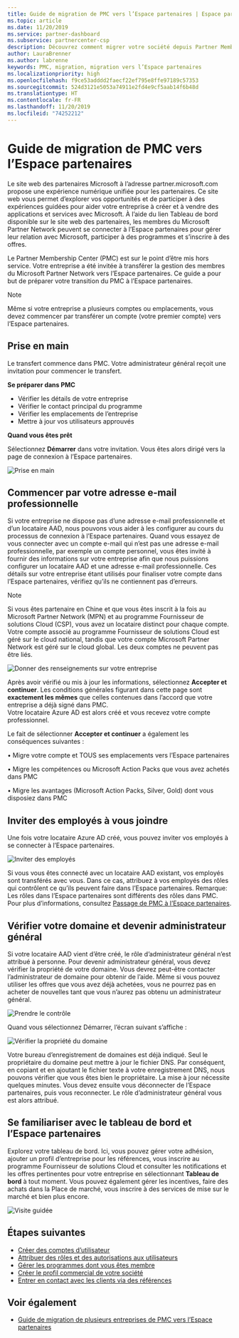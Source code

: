 ```yaml
---
title: Guide de migration de PMC vers l’Espace partenaires | Espace partenaires
ms.topic: article
ms.date: 11/20/2019
ms.service: partner-dashboard
ms.subservice: partnercenter-csp
description: Découvrez comment migrer votre société depuis Partner Membership Center (PMC) vers l’Espace partenaires.
author: LauraBrenner
ms.author: labrenne
keywords: PMC, migration, migration vers l’Espace partenaires
ms.localizationpriority: high
ms.openlocfilehash: f9ce53adddd2faecf22ef795e8ffe97189c57353
ms.sourcegitcommit: 524d3121e5053a74911e2fd4e9cf5aab14f6b48d
ms.translationtype: HT
ms.contentlocale: fr-FR
ms.lasthandoff: 11/20/2019
ms.locfileid: "74252212"
---
```

# <a name="guide-to-migrating-from-pmc-to-partner-center"></a>Guide de migration de PMC vers l’Espace partenaires

Le site web des partenaires Microsoft à l’adresse partner.microsoft.com propose une expérience numérique unifiée pour les partenaires. Ce site web vous permet d’explorer vos opportunités et de participer à des expériences guidées pour aider votre entreprise à créer et à vendre des applications et services avec Microsoft. À l’aide du lien Tableau de bord disponible sur le site web des partenaires, les membres du Microsoft Partner Network peuvent se connecter à l’Espace partenaires pour gérer leur relation avec Microsoft, participer à des programmes et s’inscrire à des offres. 

Le Partner Membership Center (PMC) est sur le point d’être mis hors service. Votre entreprise a été invitée à transférer la gestion des membres du Microsoft Partner Network vers l’Espace partenaires. Ce guide a pour but de préparer votre transition du PMC à l’Espace partenaires.

>[!Note]
>Même si votre entreprise a plusieurs comptes ou emplacements, vous devez commencer par transférer un compte (votre premier compte) vers l’Espace partenaires.

## <a name="get-started"></a>Prise en main

Le transfert commence dans PMC. Votre administrateur général reçoit une invitation pour commencer le transfert. 

**Se préparer dans PMC**
- Vérifier les détails de votre entreprise 
- Vérifier le contact principal du programme 
- Vérifier les emplacements de l’entreprise
- Mettre à jour vos utilisateurs approuvés

**Quand vous êtes prêt**

Sélectionnez **Démarrer** dans votre invitation. Vous êtes alors dirigé vers la page de connexion à l’Espace partenaires.

![Prise en main](images/migration/getstarted.jpg)

## <a name="start-with-your-work-email"></a>Commencer par votre adresse e-mail professionnelle

Si votre entreprise ne dispose pas d’une adresse e-mail professionnelle et d’un locataire AAD, nous pouvons vous aider à les configurer au cours du processus de connexion à l’Espace partenaires. Quand vous essayez de vous connecter avec un compte e-mail qui n’est pas une adresse e-mail professionnelle, par exemple un compte personnel, vous êtes invité à fournir des informations sur votre entreprise afin que nous puissions configurer un locataire AAD et une adresse e-mail professionnelle.
Ces détails sur votre entreprise étant utilisés pour finaliser votre compte dans l’Espace partenaires, vérifiez qu’ils ne contiennent pas d’erreurs.

>[!Note]
>Si vous êtes partenaire en Chine et que vous êtes inscrit à la fois au Microsoft Partner Network (MPN) et au programme Fournisseur de solutions Cloud (CSP), vous avez un locataire distinct pour chaque compte. Votre compte associé au programme Fournisseur de solutions Cloud est géré sur le cloud national, tandis que votre compte Microsoft Partner Network est géré sur le cloud global. Les deux comptes ne peuvent pas être liés.

![Donner des renseignements sur votre entreprise](images/migration/newtellusabout.png)

Après avoir vérifié ou mis à jour les informations, sélectionnez **Accepter et continuer**.
Les conditions générales figurant dans cette page sont **exactement les mêmes** que celles contenues dans l’accord que votre entreprise a déjà signé dans PMC.  
Votre locataire Azure AD est alors créé et vous recevez votre compte professionnel.

Le fait de sélectionner **Accepter et continuer** a également les conséquences suivantes :

•   Migre votre compte et TOUS ses emplacements vers l’Espace partenaires

•   Migre les compétences ou Microsoft Action Packs que vous avez achetés dans PMC

•   Migre les avantages (Microsoft Action Packs, Silver, Gold) dont vous disposiez dans PMC

## <a name="invite-employees-to-join-you"></a>Inviter des employés à vous joindre

Une fois votre locataire Azure AD créé, vous pouvez inviter vos employés à se connecter à l’Espace partenaires.

![Inviter des employés](images/migration/invite.png)


Si vous vous êtes connecté avec un locataire AAD existant, vos employés sont transférés avec vous. Dans ce cas, attribuez à vos employés des rôles qui contrôlent ce qu’ils peuvent faire dans l’Espace partenaires. Remarque: Les rôles dans l’Espace partenaires sont différents des rôles dans PMC. Pour plus d’informations, consultez [Passage de PMC à l’Espace partenaires](move-pmc-pc-map.md).

## <a name="verify-your-domain-and-become-a-global-admin"></a>Vérifier votre domaine et devenir administrateur général  

Si votre locataire AAD vient d’être créé, le rôle d’administrateur général n’est attribué à personne. Pour devenir administrateur général, vous devez vérifier la propriété de votre domaine. Vous devrez peut-être contacter l’administrateur de domaine pour obtenir de l’aide. Même si vous pouvez utiliser les offres que vous avez déjà achetées, vous ne pourrez pas en acheter de nouvelles tant que vous n’aurez pas obtenu un administrateur général. 

![Prendre le contrôle](images/migration/takecontrol.png)

Quand vous sélectionnez Démarrer, l’écran suivant s’affiche :

![Vérifier la propriété du domaine](images/migration/verifytxt.png)

Votre bureau d’enregistrement de domaines est déjà indiqué. Seul le propriétaire du domaine peut mettre à jour le fichier DNS. Par conséquent, en copiant et en ajoutant le fichier texte à votre enregistrement DNS, nous pouvons vérifier que vous êtes bien le propriétaire. La mise à jour nécessite quelques minutes. Vous devez ensuite vous déconnecter de l’Espace partenaires, puis vous reconnecter. Le rôle d’administrateur général vous est alors attribué. 


## <a name="get-acquainted-with-your-dashboard-and-partner-center"></a>Se familiariser avec le tableau de bord et l’Espace partenaires

Explorez votre tableau de bord. Ici, vous pouvez gérer votre adhésion, ajouter un profil d’entreprise pour les références, vous inscrire au programme Fournisseur de solutions Cloud et consulter les notifications et les offres pertinentes pour votre entreprise en sélectionnant **Tableau de bord** à tout moment. Vous pouvez également gérer les incentives, faire des achats dans la Place de marché, vous inscrire à des services de mise sur le marché et bien plus encore.  

![Visite guidée](images/migration/fre.png)

## <a name="next-steps"></a>Étapes suivantes

- [Créer des comptes d’utilisateur](create-user-accounts-and-set-permissions.md)
- [Attribuer des rôles et des autorisations aux utilisateurs](permissions-overview.md)
- [Gérer les programmes dont vous êtes membre](renew-mpn-offers.md)
- [Créer le profil commercial de votre société](create-a-marketing-profile.md)
- [Entrer en contact avec les clients via des références](responding-to-referrals.md)

## <a name="see-also"></a>Voir également

- [Guide de migration de plusieurs entreprises de PMC vers l’Espace partenaires](move-multiple-companies.md)
